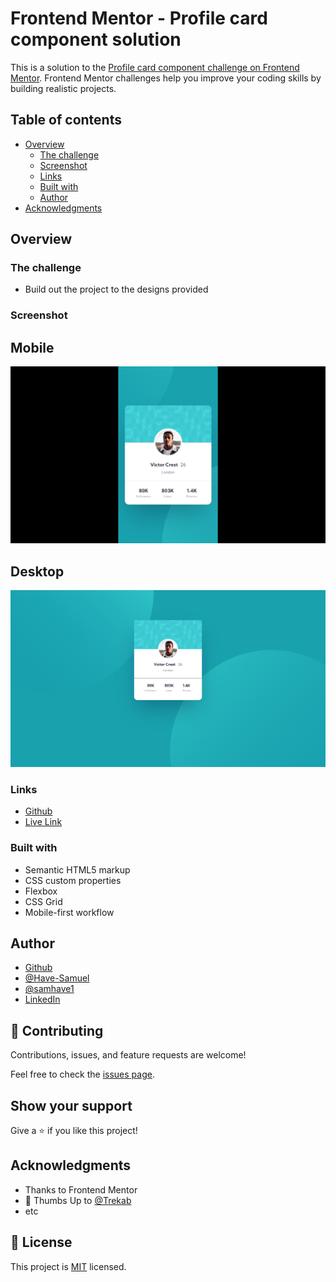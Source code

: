 # Frontend Mentor - Profile card component solution

This is a solution to the [Profile card component challenge on Frontend Mentor](https://www.frontendmentor.io/challenges/profile-card-component-cfArpWshJ). Frontend Mentor challenges help you improve your coding skills by building realistic projects. 

## Table of contents

- [Overview](#overview)
  - [The challenge](#the-challenge)
  - [Screenshot](#screenshot)
  - [Links](#links)
  - [Built with](#built-with)
  - [Author](#author)
- [Acknowledgments](#acknowledgments)

## Overview

### The challenge

- Build out the project to the designs provided

### Screenshot
  ## Mobile
![](./images/profileCarfd.png)
 ## Desktop
 ![](./images/desktopProCard.png)

### Links

- [Github](https://github.com/Have-Samuel/profile-card-component)
- [Live Link](https://chic-profile-card.netlify.app/)

### Built with

- Semantic HTML5 markup
- CSS custom properties
- Flexbox
- CSS Grid
- Mobile-first workflow

## Author

- [Github](https://github.com/Have-Samuel)
- [@Have-Samuel](https://www.frontendmentor.io/profile/Have-Samuel)
- [@samhave1](https://twitter.com/samhave1)
- [LinkedIn](https://www.linkedin.com/in/have-samuel/)

## 🤝 Contributing

Contributions, issues, and feature requests are welcome!

Feel free to check the [issues page](https://github.com/Have-Samuel/profile-card-component/issues).

## Show your support

Give a ⭐️ if you like this project!

## Acknowledgments

- Thanks to Frontend Mentor
- 👋 Thumbs Up to [@Trekab](https://github.com/trekab?tab=overview&from=2020-12-01&to=2020-12-31)
- etc

## 📝 License

This project is [MIT](./MIT.md) licensed.